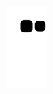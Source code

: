![snake gif](https://github.com/Alex-Meschnark/Alex-Meschnark/blob/output/github-contribution-grid-snake.svg)
